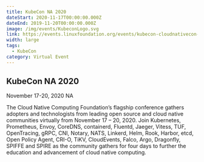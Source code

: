 ```yaml
---
title: KubeCon NA 2020
dateStart: 2020-11-17T00:00:00.000Z
dateEnd: 2019-11-20T00:00:00.000Z
image: /img/events/KubeconLogo.svg
link: https://events.linuxfoundation.org/events/kubecon-cloudnativecon-north-america-2020/
width: large
tags:
  - KubeCon
category: Virtual Event
---
```

## KubeCon NA 2020
November 17-20, 2020 NA

The Cloud Native Computing Foundation’s flagship conference gathers adopters and technologists from leading open source and cloud native communities virtually from November 17 – 20, 2020. Join Kubernetes, Prometheus, Envoy, CoreDNS, containerd, Fluentd, Jaeger, Vitess, TUF, OpenTracing, gRPC, CNI, Notary, NATS, Linkerd, Helm, Rook, Harbor, etcd, Open Policy Agent, CRI-O, TiKV, CloudEvents, Falco, Argo, Dragonfly, SPIFFE and SPIRE as the community gathers for four days to further the education and advancement of cloud native computing.